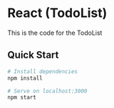 # React  (TodoList)

This is the code for the TodoList

## Quick Start

```bash
# Install dependencies
npm install

# Serve on localhost:3000
npm start

```
